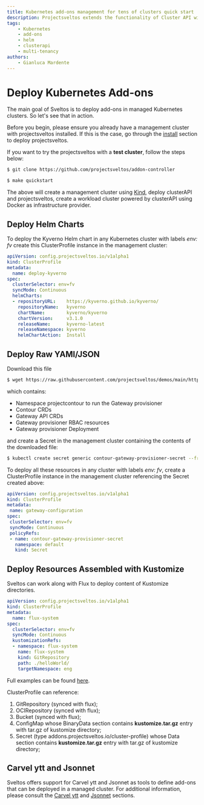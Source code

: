```yaml
---
title: Kubernetes add-ons management for tens of clusters quick start
description: Projectsveltos extends the functionality of Cluster API with a solution for managing the installation, configuration & deletion of Kubernetes cluster add-ons.
tags:
    - Kubernetes
    - add-ons
    - helm
    - clusterapi
    - multi-tenancy
authors:
    - Gianluca Mardente
---
```


# Deploy Kubernetes Add-ons

The main goal of Sveltos is to deploy add-ons in managed Kubernetes clusters. So let's see that in action.

Before you begin, please ensure you already have a management cluster with projectsveltos installed. If this is the case, go through the [install](install.md) section to deploy projectsveltos.

If you want to try the projectsveltos with a **test cluster**, follow the steps below:

``` bash
$ git clone https://github.com/projectsveltos/addon-controller

$ make quickstart
```

The above will create a management cluster using [Kind](https://kind.sigs.k8s.io), deploy clusterAPI and projectsveltos, 
create a workload cluster powered by clusterAPI using Docker as infrastructure provider.

## Deploy Helm Charts

To deploy the Kyverno Helm chart in any Kubernetes cluster with labels _env: fv_ create this ClusterProfile instance in the management cluster:

```yaml
apiVersion: config.projectsveltos.io/v1alpha1
kind: ClusterProfile
metadata:
  name: deploy-kyverno
spec:
  clusterSelector: env=fv
  syncMode: Continuous
  helmCharts:
  - repositoryURL:    https://kyverno.github.io/kyverno/
    repositoryName:   kyverno
    chartName:        kyverno/kyverno
    chartVersion:     v3.1.0
    releaseName:      kyverno-latest
    releaseNamespace: kyverno
    helmChartAction:  Install
```

## Deploy Raw YAMl/JSON

Download this file

```bash
$ wget https://raw.githubusercontent.com/projectsveltos/demos/main/httproute/gateway-class.yaml
```

which contains:

- Namespace projectcontour to run the Gateway provisioner
- Contour CRDs
- Gateway API CRDs
- Gateway provisioner RBAC resources
- Gateway provisioner Deployment

and create a Secret in the management cluster containing the contents of the downloaded file:

```bash
$ kubectl create secret generic contour-gateway-provisioner-secret --from-file=contour-gateway-provisioner.yaml --type=addons.projectsveltos.io/cluster-profile
```

To deploy all these resources in any cluster with labels *env: fv*, create a ClusterProfile instance in the management cluster referencing the Secret created above:

```yaml
apiVersion: config.projectsveltos.io/v1alpha1
kind: ClusterProfile
metadata:
 name: gateway-configuration
spec:
 clusterSelector: env=fv
 syncMode: Continuous
 policyRefs:
 - name: contour-gateway-provisioner-secret
   namespace: default
   kind: Secret
```

## Deploy Resources Assembled with Kustomize

Sveltos can work along with Flux to deploy content of Kustomize directories.

```yaml
apiVersion: config.projectsveltos.io/v1alpha1
kind: ClusterProfile
metadata:
  name: flux-system
spec:
  clusterSelector: env=fv
  syncMode: Continuous
  kustomizationRefs:
  - namespace: flux-system
    name: flux-system
    kind: GitRepository
    path: ./helloWorld/
    targetNamespace: eng
```

Full examples can be found [here](../../addons/kustomize.md).

ClusterProfile can reference:

1. GitRepository (synced with flux);
2. OCIRepository (synced with flux);
3. Bucket (synced with flux);
4. ConfigMap whose BinaryData section contains __kustomize.tar.gz__ entry with tar.gz of kustomize directory;
5. Secret (type addons.projectsveltos.io/cluster-profile) whose Data section contains __kustomize.tar.gz__ entry with tar.gz of kustomize directory;

## Carvel ytt and Jsonnet
Sveltos offers support for Carvel ytt and Jsonnet as tools to define add-ons that can be deployed in a managed cluster. For additional information, please consult the [Carvel ytt](../../template/ytt_extension.md) and [Jsonnet](../../template/jsonnet_extension.md) sections.
